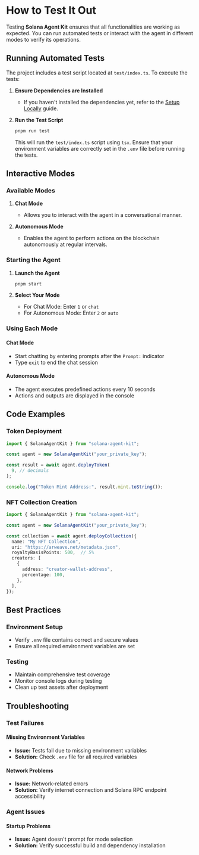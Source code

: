 # How to Test It Out

Testing  **Solana Agent Kit** ensures that all functionalities are working as expected. You can run automated tests or interact with the agent in different modes to verify its operations.

## Running Automated Tests

The project includes a test script located at `test/index.ts`. To execute the tests:

1. **Ensure Dependencies are Installed**
   - If you haven't installed the dependencies yet, refer to the [Setup Locally](./setup_locally.md) guide.

2. **Run the Test Script**
   ```bash
   pnpm run test
   ```
   This will run the `test/index.ts` script using `tsx`. Ensure that your environment variables are correctly set in the `.env` file before running the tests.

## Interactive Modes

### Available Modes
1. **Chat Mode**
   - Allows you to interact with the agent in a conversational manner.

2. **Autonomous Mode**
   - Enables the agent to perform actions on the blockchain autonomously at regular intervals.

### Starting the Agent

1. **Launch the Agent**
   ```bash
   pnpm start
   ```

2. **Select Your Mode**
   - For Chat Mode: Enter `1` or `chat`
   - For Autonomous Mode: Enter `2` or `auto`

### Using Each Mode

#### Chat Mode
- Start chatting by entering prompts after the `Prompt:` indicator
- Type `exit` to end the chat session

#### Autonomous Mode
- The agent executes predefined actions every 10 seconds
- Actions and outputs are displayed in the console

## Code Examples

### Token Deployment
```typescript
import { SolanaAgentKit } from "solana-agent-kit";

const agent = new SolanaAgentKit("your_private_key");

const result = await agent.deployToken(
  9, // decimals
);

console.log("Token Mint Address:", result.mint.toString());
```

### NFT Collection Creation
```typescript
import { SolanaAgentKit } from "solana-agent-kit";

const agent = new SolanaAgentKit("your_private_key");

const collection = await agent.deployCollection({
  name: "My NFT Collection",
  uri: "https://arweave.net/metadata.json",
  royaltyBasisPoints: 500,  // 5%
  creators: [
    {
      address: "creator-wallet-address",
      percentage: 100,
    },
  ],
});
```

## Best Practices

### Environment Setup
- Verify `.env` file contains correct and secure values
- Ensure all required environment variables are set

### Testing
- Maintain comprehensive test coverage
- Monitor console logs during testing
- Clean up test assets after deployment

## Troubleshooting

### Test Failures

#### Missing Environment Variables
- **Issue:** Tests fail due to missing environment variables
- **Solution:** Check `.env` file for all required variables

#### Network Problems
- **Issue:** Network-related errors
- **Solution:** Verify internet connection and Solana RPC endpoint accessibility

### Agent Issues

#### Startup Problems
- **Issue:** Agent doesn't prompt for mode selection
- **Solution:** Verify successful build and dependency installation 
